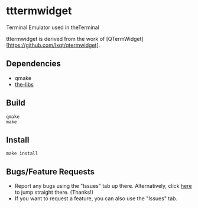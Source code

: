 # tttermwidget
Terminal Emulator used in theTerminal

tttermwidget is derived from the work of [QTermWidget][https://github.com/lxqt/qtermwidget].

## Dependencies
- qmake
- [the-libs](https://github.com/vicr123/the-libs)

## Build
```
qmake
make
```

## Install
```
make install
```

## Bugs/Feature Requests
- Report any bugs using the "Issues" tab up there. Alternatively, click [here](https://github.com/vicr123/tttermwidget/issues) to jump straight there. (Thanks!)
- If you want to request a feature, you can also use the "Issues" tab.
